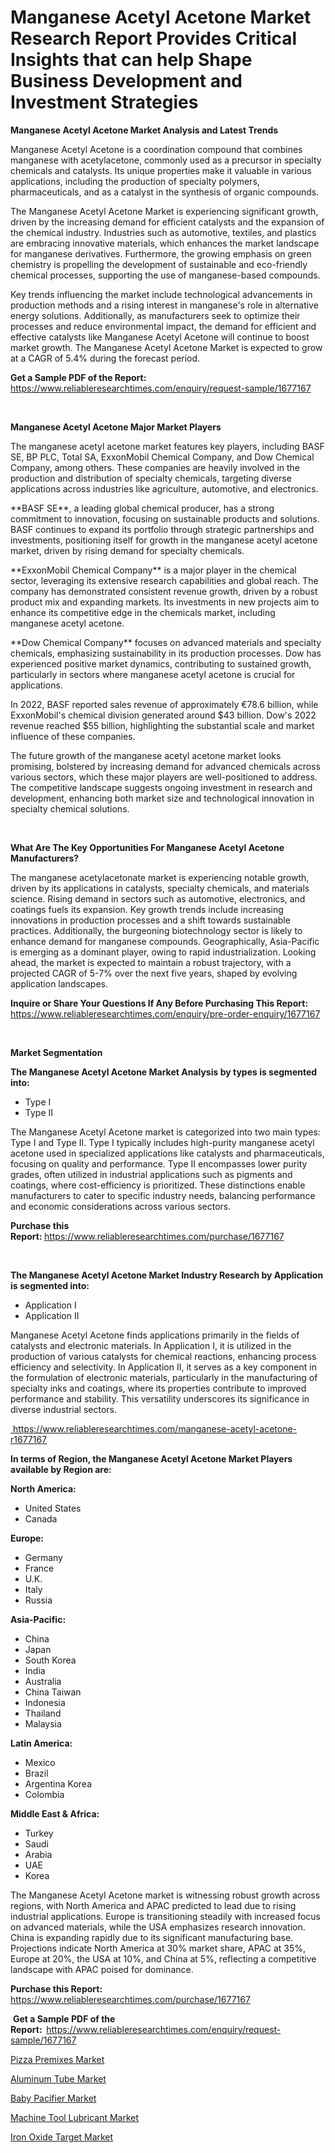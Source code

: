<p><h1>Manganese Acetyl Acetone Market Research Report Provides Critical Insights that can help Shape Business Development and Investment Strategies</h1></p><p><strong>Manganese Acetyl Acetone Market Analysis and Latest Trends</strong></p>
<p><p>Manganese Acetyl Acetone is a coordination compound that combines manganese with acetylacetone, commonly used as a precursor in specialty chemicals and catalysts. Its unique properties make it valuable in various applications, including the production of specialty polymers, pharmaceuticals, and as a catalyst in the synthesis of organic compounds.</p><p>The Manganese Acetyl Acetone Market is experiencing significant growth, driven by the increasing demand for efficient catalysts and the expansion of the chemical industry. Industries such as automotive, textiles, and plastics are embracing innovative materials, which enhances the market landscape for manganese derivatives. Furthermore, the growing emphasis on green chemistry is propelling the development of sustainable and eco-friendly chemical processes, supporting the use of manganese-based compounds.</p><p>Key trends influencing the market include technological advancements in production methods and a rising interest in manganese's role in alternative energy solutions. Additionally, as manufacturers seek to optimize their processes and reduce environmental impact, the demand for efficient and effective catalysts like Manganese Acetyl Acetone will continue to boost market growth. The Manganese Acetyl Acetone Market is expected to grow at a CAGR of 5.4% during the forecast period.</p></p>
<p><strong>Get a Sample PDF of the Report:&nbsp;</strong> <a href="https://www.reliableresearchtimes.com/enquiry/request-sample/1677167?utm_campaign=1393&utm_medium=2&utm_source=Github&utm_content=ia&utm_term=12102024&utm_id=manganese-acetyl-acetone">https://www.reliableresearchtimes.com/enquiry/request-sample/1677167</a></p>
<p>&nbsp;</p>
<p><strong>Manganese Acetyl Acetone Major Market Players</strong></p>
<p><p>The manganese acetyl acetone market features key players, including BASF SE, BP PLC, Total SA, ExxonMobil Chemical Company, and Dow Chemical Company, among others. These companies are heavily involved in the production and distribution of specialty chemicals, targeting diverse applications across industries like agriculture, automotive, and electronics.</p><p>**BASF SE**, a leading global chemical producer, has a strong commitment to innovation, focusing on sustainable products and solutions. BASF continues to expand its portfolio through strategic partnerships and investments, positioning itself for growth in the manganese acetyl acetone market, driven by rising demand for specialty chemicals.</p><p>**ExxonMobil Chemical Company** is a major player in the chemical sector, leveraging its extensive research capabilities and global reach. The company has demonstrated consistent revenue growth, driven by a robust product mix and expanding markets. Its investments in new projects aim to enhance its competitive edge in the chemicals market, including manganese acetyl acetone.</p><p>**Dow Chemical Company** focuses on advanced materials and specialty chemicals, emphasizing sustainability in its production processes. Dow has experienced positive market dynamics, contributing to sustained growth, particularly in sectors where manganese acetyl acetone is crucial for applications.</p><p>In 2022, BASF reported sales revenue of approximately €78.6 billion, while ExxonMobil's chemical division generated around $43 billion. Dow's 2022 revenue reached $55 billion, highlighting the substantial scale and market influence of these companies.</p><p>The future growth of the manganese acetyl acetone market looks promising, bolstered by increasing demand for advanced chemicals across various sectors, which these major players are well-positioned to address. The competitive landscape suggests ongoing investment in research and development, enhancing both market size and technological innovation in specialty chemical solutions.</p></p>
<p>&nbsp;</p>
<p><strong>What Are The Key Opportunities For Manganese Acetyl Acetone Manufacturers?</strong></p>
<p><p>The manganese acetylacetonate market is experiencing notable growth, driven by its applications in catalysts, specialty chemicals, and materials science. Rising demand in sectors such as automotive, electronics, and coatings fuels its expansion. Key growth trends include increasing innovations in production processes and a shift towards sustainable practices. Additionally, the burgeoning biotechnology sector is likely to enhance demand for manganese compounds. Geographically, Asia-Pacific is emerging as a dominant player, owing to rapid industrialization. Looking ahead, the market is expected to maintain a robust trajectory, with a projected CAGR of 5-7% over the next five years, shaped by evolving application landscapes.</p></p>
<p><strong>Inquire or Share Your Questions If Any Before Purchasing This Report:</strong> <a href="https://www.reliableresearchtimes.com/enquiry/pre-order-enquiry/1677167?utm_campaign=1393&utm_medium=2&utm_source=Github&utm_content=ia&utm_term=12102024&utm_id=manganese-acetyl-acetone">https://www.reliableresearchtimes.com/enquiry/pre-order-enquiry/1677167</a></p>
<p>&nbsp;</p>
<p><strong>Market Segmentation</strong></p>
<p><strong>The Manganese Acetyl Acetone Market Analysis by types is segmented into:</strong></p>
<p><ul><li>Type I</li><li>Type II</li></ul></p>
<p><p>The Manganese Acetyl Acetone market is categorized into two main types: Type I and Type II. Type I typically includes high-purity manganese acetyl acetone used in specialized applications like catalysts and pharmaceuticals, focusing on quality and performance. Type II encompasses lower purity grades, often utilized in industrial applications such as pigments and coatings, where cost-efficiency is prioritized. These distinctions enable manufacturers to cater to specific industry needs, balancing performance and economic considerations across various sectors.</p></p>
<p><strong>Purchase this Report:&nbsp;</strong><a href="https://www.reliableresearchtimes.com/purchase/1677167?utm_campaign=1393&utm_medium=2&utm_source=Github&utm_content=ia&utm_term=12102024&utm_id=manganese-acetyl-acetone">https://www.reliableresearchtimes.com/purchase/1677167</a></p>
<p>&nbsp;</p>
<p><strong>The Manganese Acetyl Acetone Market Industry Research by Application is segmented into:</strong></p>
<p><ul><li>Application I</li><li>Application II</li></ul></p>
<p><p>Manganese Acetyl Acetone finds applications primarily in the fields of catalysts and electronic materials. In Application I, it is utilized in the production of various catalysts for chemical reactions, enhancing process efficiency and selectivity. In Application II, it serves as a key component in the formulation of electronic materials, particularly in the manufacturing of specialty inks and coatings, where its properties contribute to improved performance and stability. This versatility underscores its significance in diverse industrial sectors.</p></p>
<p><a href="https://www.reliableresearchtimes.com/manganese-acetyl-acetone-r1677167?utm_campaign=1393&utm_medium=2&utm_source=Github&utm_content=ia&utm_term=12102024&utm_id=manganese-acetyl-acetone">&nbsp;https://www.reliableresearchtimes.com/manganese-acetyl-acetone-r1677167</a></p>
<p><strong>In terms of Region, the Manganese Acetyl Acetone Market Players available by Region are:</strong></p>
<p>
    <p> <strong> North America: </strong>
        <ul>
            <li>United States</li>
            <li>Canada</li>
        </ul>
        </p> 
    <p> <strong> Europe: </strong>
        <ul>
            <li>Germany</li>
            <li>France</li>
            <li>U.K.</li>
            <li>Italy</li>
            <li>Russia</li>
        </ul>
        </p> 
    <p> <strong> Asia-Pacific: </strong>
        <ul>
            <li>China</li>
            <li>Japan</li>
            <li>South Korea</li>
            <li>India</li>
            <li>Australia</li>
            <li>China Taiwan</li>
            <li>Indonesia</li>
            <li>Thailand</li>
            <li>Malaysia</li>
        </ul>
        </p> 
    <p> <strong> Latin America: </strong>
        <ul>
            <li>Mexico</li>
            <li>Brazil</li>
            <li>Argentina Korea</li>
            <li>Colombia</li>
        </ul>
        </p> 
    <p> <strong> Middle East & Africa: </strong>
        <ul>
            <li>Turkey</li>
            <li>Saudi</li>
            <li>Arabia</li>
            <li>UAE</li>
            <li>Korea</li>
        </ul>
    </p>
    </p>
<p><p>The Manganese Acetyl Acetone market is witnessing robust growth across regions, with North America and APAC predicted to lead due to rising industrial applications. Europe is transitioning steadily with increased focus on advanced materials, while the USA emphasizes research innovation. China is expanding rapidly due to its significant manufacturing base. Projections indicate North America at 30% market share, APAC at 35%, Europe at 20%, the USA at 10%, and China at 5%, reflecting a competitive landscape with APAC poised for dominance.</p></p>
<p><strong>Purchase this Report: </strong><a href="https://www.reliableresearchtimes.com/purchase/1677167?utm_campaign=1393&utm_medium=2&utm_source=Github&utm_content=ia&utm_term=12102024&utm_id=manganese-acetyl-acetone">https://www.reliableresearchtimes.com/purchase/1677167</a></p>
<p>&nbsp;<strong>Get a Sample PDF of the Report:&nbsp;&nbsp;</strong><a href="https://www.reliableresearchtimes.com/enquiry/request-sample/1677167?utm_campaign=1393&utm_medium=2&utm_source=Github&utm_content=ia&utm_term=12102024&utm_id=manganese-acetyl-acetone">https://www.reliableresearchtimes.com/enquiry/request-sample/1677167</a></p>
<p><strong></strong></p>
<p><p><a href="https://www.linkedin.com/pulse/insights-pizza-premixes-industry-market-financial-status-bkxcf?utm_campaign=1393&utm_medium=2&utm_source=Github&utm_content=ia&utm_term=12102024&utm_id=manganese-acetyl-acetone">Pizza Premixes Market</a></p><p><a href="https://github.com/poppeotabedvo5/Market-Research-Report-List-1/blob/main/aluminum-tube-market.md?utm_campaign=1393&utm_medium=2&utm_source=Github&utm_content=ia&utm_term=12102024&utm_id=manganese-acetyl-acetone">Aluminum Tube Market</a></p><p><a href="https://github.com/inouyeaowaugh3/Market-Research-Report-List-1/blob/main/baby-pacifier-market.md?utm_campaign=1393&utm_medium=2&utm_source=Github&utm_content=ia&utm_term=12102024&utm_id=manganese-acetyl-acetone">Baby Pacifier Market</a></p><p><a href="https://www.linkedin.com/pulse/machine-tool-lubricant-market-matrix-applications-automotiveindustrial-hkfjc?utm_campaign=1393&utm_medium=2&utm_source=Github&utm_content=ia&utm_term=12102024&utm_id=manganese-acetyl-acetone">Machine Tool Lubricant Market</a></p><p><a href="https://www.linkedin.com/pulse/unlocking-growth-potential-strategic-analysis-iron-oxide-target-7xwjc?utm_campaign=1393&utm_medium=2&utm_source=Github&utm_content=ia&utm_term=12102024&utm_id=manganese-acetyl-acetone">Iron Oxide Target Market</a></p></p>